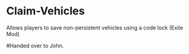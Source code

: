 # Claim-Vehicles
Allows players to save non-persistent vehicles using a code lock (Exile Mod)

#Handed over to John.
